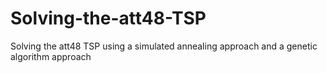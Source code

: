 # Solving-the-att48-TSP
Solving the att48 TSP using a simulated annealing approach and a genetic algorithm approach
